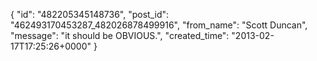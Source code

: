  {
   "id": "482205345148736",
   "post_id": "462493170453287_482026878499916",
   "from_name": "Scott Duncan",
   "message": "it should be OBVIOUS.",
   "created_time": "2013-02-17T17:25:26+0000"
 }
